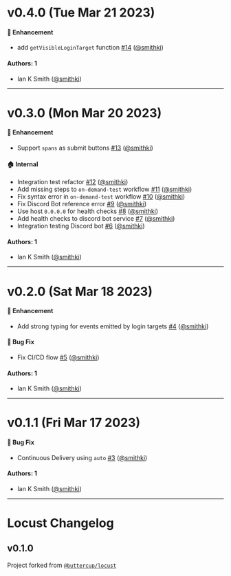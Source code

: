 # v0.4.0 (Tue Mar 21 2023)

#### 🚀 Enhancement

- add `getVisibleLoginTarget` function [#14](https://github.com/withuno/locust/pull/14) ([@smithki](https://github.com/smithki))

#### Authors: 1

- Ian K Smith ([@smithki](https://github.com/smithki))

---

# v0.3.0 (Mon Mar 20 2023)

#### 🚀 Enhancement

- Support `spans` as submit buttons [#13](https://github.com/withuno/locust/pull/13) ([@smithki](https://github.com/smithki))

#### 🏠 Internal

- Integration test refactor [#12](https://github.com/withuno/locust/pull/12) ([@smithki](https://github.com/smithki))
- Add missing steps to `on-demand-test` workflow [#11](https://github.com/withuno/locust/pull/11) ([@smithki](https://github.com/smithki))
- Fix syntax error in `on-demand-test` workflow [#10](https://github.com/withuno/locust/pull/10) ([@smithki](https://github.com/smithki))
- Fix Discord Bot reference error [#9](https://github.com/withuno/locust/pull/9) ([@smithki](https://github.com/smithki))
- Use host `0.0.0.0` for health checks [#8](https://github.com/withuno/locust/pull/8) ([@smithki](https://github.com/smithki))
- Add health checks to discord bot service [#7](https://github.com/withuno/locust/pull/7) ([@smithki](https://github.com/smithki))
- Integration testing Discord bot [#6](https://github.com/withuno/locust/pull/6) ([@smithki](https://github.com/smithki))

#### Authors: 1

- Ian K Smith ([@smithki](https://github.com/smithki))

---

# v0.2.0 (Sat Mar 18 2023)

#### 🚀 Enhancement

- Add strong typing for events emitted by login targets [#4](https://github.com/withuno/locust/pull/4) ([@smithki](https://github.com/smithki))

#### 🐛 Bug Fix

- Fix CI/CD flow [#5](https://github.com/withuno/locust/pull/5) ([@smithki](https://github.com/smithki))

#### Authors: 1

- Ian K Smith ([@smithki](https://github.com/smithki))

---

# v0.1.1 (Fri Mar 17 2023)

#### 🐛 Bug Fix

- Continuous Delivery using `auto` [#3](https://github.com/withuno/locust/pull/3) ([@smithki](https://github.com/smithki))

#### Authors: 1

- Ian K Smith ([@smithki](https://github.com/smithki))

---

# Locust Changelog

## v0.1.0

Project forked from [`@buttercup/locust`](https://github.com/buttercup/locust)
